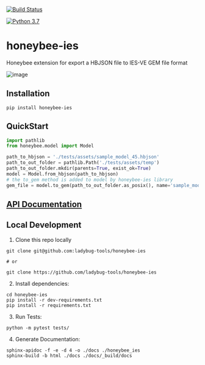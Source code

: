 [![Build Status](https://github.com/ladybug-tools/honeybee-ies/workflows/CI/badge.svg)](https://github.com/ladybug-tools/honeybee-ies/actions)

[![Python 3.7](https://img.shields.io/badge/python-3.7-blue.svg)](https://www.python.org/downloads/release/python-370/)

# honeybee-ies

Honeybee extension for export a HBJSON file to IES-VE GEM file format


![image](https://user-images.githubusercontent.com/2915573/145484209-ca484536-2d86-4f3f-9113-f4c998aa304f.png)

## Installation
```console
pip install honeybee-ies
```

## QuickStart
```python
import pathlib
from honeybee.model import Model

path_to_hbjson = './tests/assets/sample_model_45.hbjson'
path_to_out_folder = pathlib.Path('./tests/assets/temp')
path_to_out_folder.mkdir(parents=True, exist_ok=True) 
model = Model.from_hbjson(path_to_hbjson)
# the to_gem method is added to model by honeybee-ies library
gem_file = model.to_gem(path_to_out_folder.as_posix(), name='sample_model_45')

```

## [API Documentation](http://ladybug-tools.github.io/honeybee-ies/docs)

## Local Development
1. Clone this repo locally
```console
git clone git@github.com:ladybug-tools/honeybee-ies

# or

git clone https://github.com/ladybug-tools/honeybee-ies
```
2. Install dependencies:
```console
cd honeybee-ies
pip install -r dev-requirements.txt
pip install -r requirements.txt
```

3. Run Tests:
```console
python -m pytest tests/
```

4. Generate Documentation:
```console
sphinx-apidoc -f -e -d 4 -o ./docs ./honeybee_ies
sphinx-build -b html ./docs ./docs/_build/docs
```
